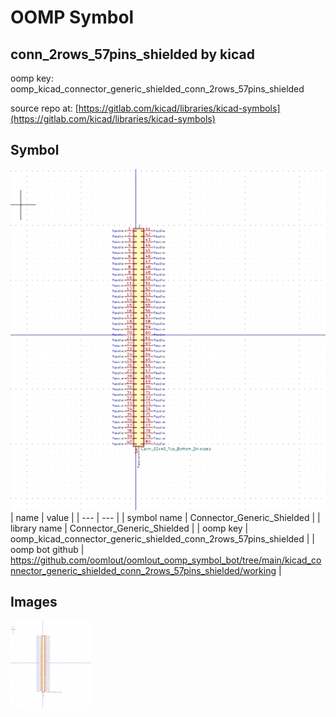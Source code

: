 # OOMP Symbol  
## conn_2rows_57pins_shielded  by kicad  
  
oomp key: oomp_kicad_connector_generic_shielded_conn_2rows_57pins_shielded  
  
source repo at: [https://gitlab.com/kicad/libraries/kicad-symbols](https://gitlab.com/kicad/libraries/kicad-symbols)  
## Symbol  
  
[![working.png](working_600.png)](working.png)  
| name | value | 
| --- | --- | 
| symbol name | Connector_Generic_Shielded | 
| library name | Connector_Generic_Shielded | 
| oomp key | oomp_kicad_connector_generic_shielded_conn_2rows_57pins_shielded | 
| oomp bot github | https://github.com/oomlout/oomlout_oomp_symbol_bot/tree/main/kicad_connector_generic_shielded_conn_2rows_57pins_shielded/working | 
## Images  
  
[![working.png](working_140.png)](working.png)  
